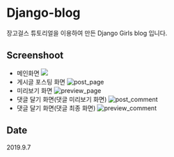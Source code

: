 #  Django-blog
장고걸스 튜토리얼을 이용하여 만든 Django Girls blog 입니다.

## Screenshoot
* 메인화면
<img src="https://user-images.githubusercontent.com/48242362/80682109-dcdbb780-8afc-11ea-99e6-72f4904b8c28.png"></img>
* 게시글 포스팅 화면
<img src="https://user-images.githubusercontent.com/48242362/74423761-1e60ad00-4e94-11ea-97aa-2db1aa3b174b.png" title="post_page" alt="post_page"></img>
* 미리보기 화면
<img src="https://user-images.githubusercontent.com/48242362/80682135-e9601000-8afc-11ea-8362-eae61dcae293.png" title="preview_page" alt="preview_page"></img>
* 댓글 달기 화면(댓글 미리보기 화면)
<img src="https://user-images.githubusercontent.com/48242362/80681354-802bcd00-8afb-11ea-96c3-4b33318eb356.png" title="post_comment" alt="post_comment"></img>
* 댓글 달기 화면(댓글 최종 화면)
<img src="https://user-images.githubusercontent.com/48242362/80682079-d0575f00-8afc-11ea-8923-9b2e338dd02f.png" title="preview_comment" alt="preview_comment"></img>

## Date
2019.9.7
